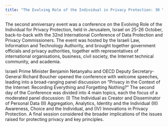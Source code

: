 ```yaml
---
title: "The Evolving Role of the Individual in Privacy Protection: 30 Years after the OECD Privacy Guidelines"
---
```


The second anniversary event was a conference on the Evolving Role of the Individual for Privacy Protection, held in Jerusalem, Israel on 25-26 October, back-to-back with the 32nd International Conference of Data Protection and Privacy Commissioners. The event was hosted by the Israeli Law, Information and Technology Authority, and brought together government officials and privacy authorities, together with representatives of international organisations, business, civil society, the Internet technical community, and academia.
 
Israeli Prime Minister Benjamin Netanyahu and OECD Deputy Secretary-General Richard Boucher opened the conference with welcome speeches, leading into a broad-ranging panel discussion on “Privacy in the Context of the Internet:  Recording Everything and Forgetting Nothing?”  The second day of the Conference was divided into 4 main topics, each the focus of a moderated panel discussion: (I) The Individual as Creator and Disseminator of Personal Data (II) Aggregation, Analytics, Identity and the Individual (III) Awareness, Choice and the Individual, and (IV) Innovations in Privacy Protection.  A final session considered the broader implications of the issues raised for protecting privacy and key principles.

